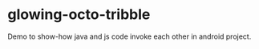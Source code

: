 glowing-octo-tribble
====================

Demo to show-how java and js code invoke each other in android project.
